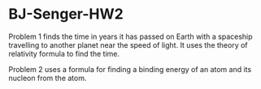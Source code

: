 # BJ-Senger-HW2
Problem 1 finds the time in years it has passed on Earth with a spaceship travelling to another planet near the speed of light.
  It uses the theory of relativity formula to find the time.

Problem 2 uses a formula for finding a binding energy of an atom and its nucleon from the atom.


